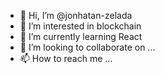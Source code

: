 - 👋 Hi, I’m @jonhatan-zelada
- 👀 I’m interested in blockchain
- 🌱 I’m currently learning React
- 💞️ I’m looking to collaborate on ...
- 📫 How to reach me ...

<!---
jonhatan-zelada/jonhatan-zelada is a ✨ special ✨ repository because its `README.md` (this file) appears on your GitHub profile.
You can click the Preview link to take a look at your changes.
--->
